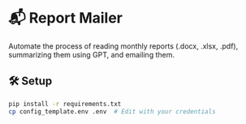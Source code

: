 # 📬 Report Mailer

Automate the process of reading monthly reports (.docx, .xlsx, .pdf), summarizing them using GPT, and emailing them.

## 🛠 Setup

```bash
pip install -r requirements.txt
cp config_template.env .env  # Edit with your credentials
